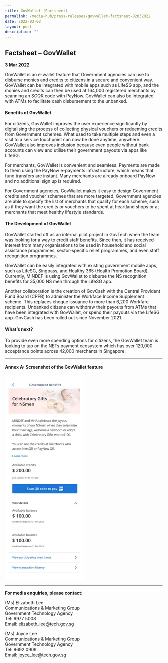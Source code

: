 ```yaml
---
title: GovWallet (Factsheet)
permalink: /media-hub/press-releases/govwallet-factsheet-02032022
date: 2022-03-02
layout: post
description: ""
---
```

## Factsheet – GovWallet

**3 Mar 2022**

GovWallet is an e-wallet feature that Government agencies can use to disburse monies and credits to citizens in a secure and convenient way. GovWallet can be integrated with mobile apps such as LifeSG app, and the monies and credits can then be used at 164,000 registered merchants by scanning an SGQR code with PayNow. GovWallet can also be integrated with ATMs to facilitate cash disbursement to the unbanked.

#### Benefits of GovWallet

For citizens, GovWallet improves the user experience significantly by digitalising the process of collecting physical vouchers or redeeming credits from Government schemes. What used to take multiple steps and even a visit to a service touchpoint can now be done anytime, anywhere. GovWallet also improves inclusion because even people without bank accounts can view and utilise their government payouts via apps like LifeSG.

For merchants, GovWallet is convenient and seamless. Payments are made to them using the PayNow e-payments infrastructure, which means that fund transfers are instant. Many merchants are already onboard PayNow and no additional sign up is required.

For Government agencies, GovWallet makes it easy to design Government credits and voucher schemes that are more targeted. Government agencies are able to specify the list of merchants that qualify for each scheme, such as if they want the credits or vouchers to be spent at heartland shops or at merchants that meet healthy lifestyle standards.

#### The Development of GovWallet

GovWallet started off as an internal pilot project in GovTech when the team was looking for a way to credit staff benefits. Since then, it has received interest from many organisations to be used in household and social assistance programmes, sector-specific relief programmes, and even staff recognition programmes.

GovWallet can be easily integrated with existing government mobile apps, such as LifeSG, Singpass, and Healthy 365 (Health Promotion Board). Currently, MINDEF is using GovWallet to disburse the NS recognition benefits for 35,000 NS men through the LifeSG app.

Another collaboration is the creation of GovCash with the Central Provident Fund Board (CPFB) to administer the Workface Income Supplement scheme. This replaces cheque issuance to more than 6,200 Workfare recipients. Unbanked citizens can withdraw their payouts from ATMs that have been integrated with GovWallet, or spend their payouts via the LifeSG app. GovCash has been rolled out since November 2021.

#### What’s next?

To provide even more spending options for citizens, the GovWallet team is looking to tap on the NETs payment ecosystem which has over 120,000 acceptance points across 42,000 merchants in Singapore.
_______

#### Annex A: Screenshot of the GovWallet feature

<div style="width:50%;height:50%;"><img src="/images/media-hub/press-release/2022/Screenshot-of-the-GovWallet-feature.jpg" alt="Screenshot of the GovWallet feature."></div>

_______

**For media enquiries, please contact:**

(Ms) Elizabeth Lee<br>
Communications & Marketing Group<br>
Government Technology Agency<br>
Tel: 6977 5008<br>
Email: [elizabeth_lee@tech.gov.sg](elizabeth_lee@tech.gov.sg)

(Ms) Joyce Lee<br>
Communications & Marketing Group<br>
Government Technology Agency<br>
Tel: 9692 0909<br>
Email: [joyce_lee@tech.gov.sg](mailto:joyce_lee@tech.gov.sg)